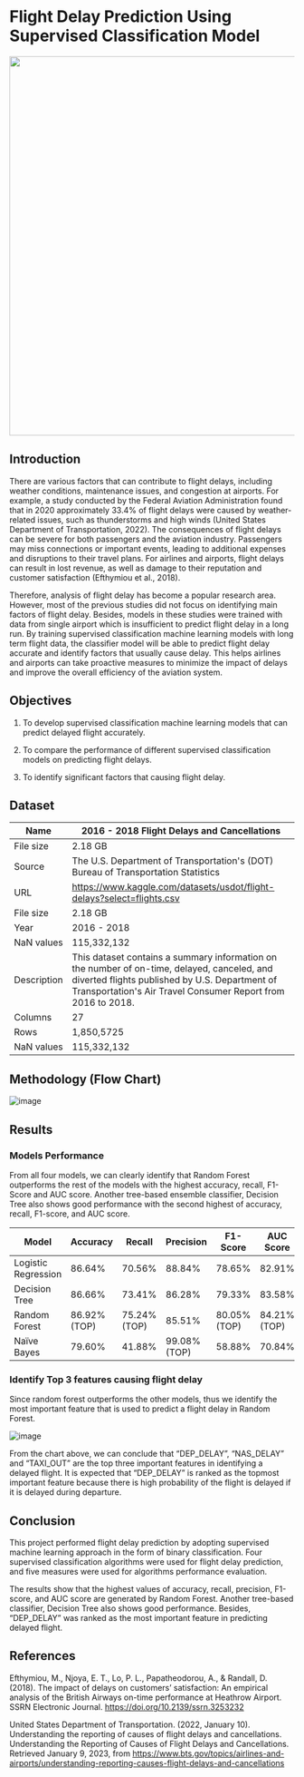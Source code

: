 # Flight Delay Prediction Using Supervised Classification Model

<img src='https://i1.wp.com/theluxurytravelexpert.com/wp-content/uploads/2014/08/flight-delays1.jpg?ssl=1' width='669'>

## Introduction

There are various factors that can contribute to flight delays, including weather conditions, maintenance issues, and congestion at airports. For example, a study conducted by the Federal Aviation Administration found that in 2020 approximately 33.4% of flight delays were caused by weather-related issues, such as thunderstorms and high winds (United States Department of Transportation, 2022). The consequences of flight delays can be severe for both passengers and the aviation industry. Passengers may miss connections or important events, leading to additional expenses and disruptions to their travel plans. For airlines and airports, flight delays can result in lost revenue, as well as damage to their reputation and customer satisfaction (Efthymiou et al., 2018).

Therefore, analysis of flight delay has become a popular research area. However, most of the previous studies did not focus on identifying main factors of flight delay. Besides, models in these studies were trained with data from single airport which is insufficient to predict flight delay in a long run. By training supervised classification machine learning models with long term flight data, the classifier model will be able to predict flight delay accurate and identify factors that usually cause delay. This helps airlines and airports can take proactive measures to minimize the impact of delays and improve the overall efficiency of the aviation system.

## Objectives

1) To develop supervised classification machine learning models that can predict delayed flight accurately.

2) To compare the performance of different supervised classification models on predicting flight delays.

3) To identify significant factors that causing flight delay.

## Dataset

| Name                                      | 2016 - 2018 Flight Delays and Cancellations  |
|-------------------------------------------|----------------------------------------------|
| File size                                 | 2.18 GB                                      |
| Source                                    | The U.S. Department of Transportation's (DOT) Bureau of Transportation Statistics |
| URL                                       | https://www.kaggle.com/datasets/usdot/flight-delays?select=flights.csv |
| File size                                 | 2.18 GB                                      |
| Year                                      | 2016 - 2018                                 |
| NaN values                                | 115,332,132                                |
| Description                               | This dataset contains a summary information on the number of on-time, delayed, canceled, and diverted flights published by U.S. Department of Transportation's Air Travel Consumer Report from 2016 to 2018. |
| Columns                                   | 27                                           |
| Rows                                      | 1,850,5725                                  |
| NaN values                                | 115,332,132                                |

## Methodology (Flow Chart)

![image](https://github.com/Zayuki/Flight_Delay_Prediction_Using_Supervised_Classification_Model/assets/67309677/abb0a62c-885b-4342-870c-a58b185ea324)


## Results

### Models Performance
From all four models, we can clearly identify that Random Forest outperforms the rest of the models with the highest accuracy, recall, F1-Score and AUC score. Another tree-based ensemble classifier, Decision Tree also shows good performance with the second highest of accuracy, recall, F1-score, and AUC score.

| Model              | Accuracy   | Recall    | Precision | F1-Score  | AUC Score |
|--------------------|------------|-----------|-----------|-----------|-----------|
| Logistic Regression| 86.64%     | 70.56%    | 88.84%    | 78.65%    | 82.91%    |
| Decision Tree      | 86.66%     | 73.41%    | 86.28%    | 79.33%    | 83.58%    |
| Random Forest      | 86.92% (TOP)   | 75.24% (TOP)   | 85.51%    | 80.05% (TOP)   | 84.21% (TOP)   |
| Naïve Bayes        | 79.60%     | 41.88%    | 99.08% (TOP)  | 58.88%    | 70.84%    |


### Identify Top 3 features causing flight delay
Since random forest outperforms the other models, thus we identify the most important feature that is used to predict a flight delay in Random Forest.

![image](https://github.com/Zayuki/Flight_Delay_Prediction_Using_Supervised_Classification_Model/assets/67309677/9e0e6889-9689-4954-b27a-f4d3fb92c78c)

From the chart above, we can conclude that “DEP_DELAY”, “NAS_DELAY” and “TAXI_OUT” are the top three important features in identifying a delayed flight. It is expected that “DEP_DELAY” is ranked as the topmost important feature because there is high probability of the flight is delayed if it is delayed during departure.

## Conclusion
This project performed flight delay prediction by adopting supervised machine learning approach in the form of binary classification. Four supervised classification algorithms were used for flight delay prediction, and five measures were used for algorithms performance evaluation.

The results show that the highest values of accuracy, recall, precision, F1-score, and AUC score are generated by Random Forest. Another tree-based classifier, Decision Tree also shows good performance. Besides, “DEP_DELAY” was ranked as the most important feature in predicting delayed flight.

## References
Efthymiou, M., Njoya, E. T., Lo, P. L., Papatheodorou, A., & Randall, D. (2018). The impact of delays on customers’ satisfaction: An empirical analysis of the British Airways on-time performance at Heathrow Airport. SSRN Electronic Journal. https://doi.org/10.2139/ssrn.3253232

United States Department of Transportation. (2022, January 10). Understanding the reporting of causes of flight delays and cancellations. Understanding the Reporting of Causes of Flight Delays and Cancellations. Retrieved January 9, 2023, from https://www.bts.gov/topics/airlines-and-airports/understanding-reporting-causes-flight-delays-and-cancellations
